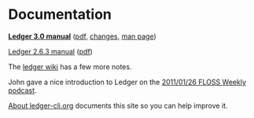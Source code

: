 # Documentation

**[Ledger 3.0 manual](3.0/doc/ledger3.html)**
([pdf](3.0/doc/ledger3.pdf),
[changes](https://github.com/jwiegley/ledger/commits/next/doc/ledger3.texi),
[man page](3.0/doc/ledger.1.html))  
<!-- Other: [README-1ST](3.0/README-1ST), [README.textile](3.0/README.textile), [doc/README](3.0/doc/README), [NEWS](3.0/doc/NEWS) -->

[Ledger 2.6.3 manual](2.6/ledger.html)
([pdf](2.6/ledger.pdf))  
<!-- Other: [README](2.6/README), [NEWS](2.6/NEWS) -->

The [ledger wiki](http://wiki.ledger-cli.org) has a few more notes.

John gave a nice introduction to Ledger on the [2011/01/26 FLOSS Weekly podcast](http://twit.tv/floss150).

[About ledger-cli.org](about.html) documents this site so you can help improve it.
